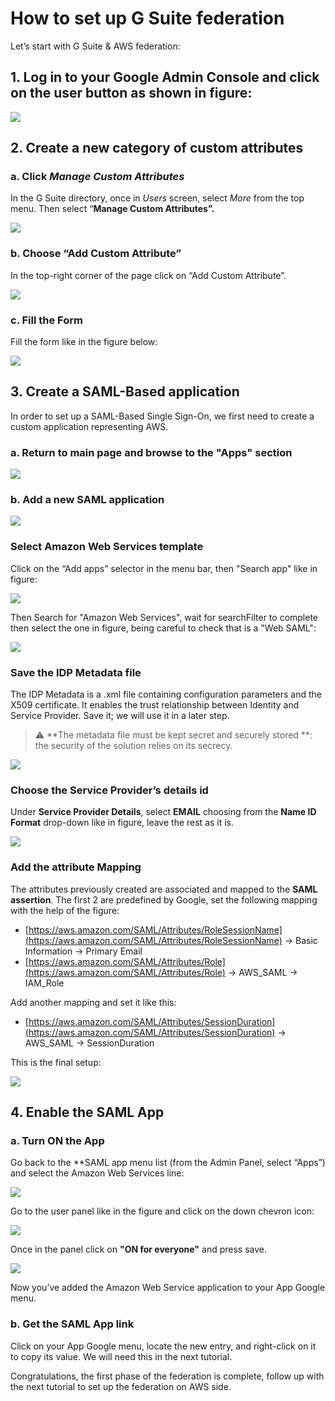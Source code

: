 # How to set up G Suite federation

Let’s start with G Suite & AWS federation:

## 1. Log in to your Google Admin Console and click on the user button as shown in figure:

![](../../../../images/tutorials/aws/iam_federated_role/G_SUITE_FEDERATION_SETUP-1.png)

## 2. Create a new category of custom attributes

### a. Click *Manage Custom Attributes*

In the G Suite directory, once in *Users* screen, select *More* from the top menu. Then select “**Manage Custom Attributes”.**

![](../../../../images/tutorials/aws/iam_federated_role/G_SUITE_FEDERATION_SETUP-2.png)

### b. Choose “Add Custom Attribute”

In the top-right corner of the page click on “Add Custom Attribute”.

![](../../../../images/tutorials/aws/iam_federated_role/G_SUITE_FEDERATION_SETUP-3.png)

### c. Fill the Form

Fill the form like in the figure below:

![](../../../../images/tutorials/aws/iam_federated_role/G_SUITE_FEDERATION_SETUP-4.png)

## 3. Create a SAML-Based application

In order to set up a SAML-Based Single Sign-On, we first need to create a custom application representing AWS.

### a. Return to main page and browse to the "Apps" section

![](../../../../images/tutorials/aws/iam_federated_role/G_SUITE_FEDERATION_SETUP-5.png)

### b. Add a new SAML application

![](../../../../images/tutorials/aws/iam_federated_role/G_SUITE_FEDERATION_SETUP-6.png)

### Select Amazon Web Services template

Click on the “Add apps” selector in the menu bar, then "Search app" like in figure:

![](../../../images/tutorials/aws/iam_federated_role/G_SUITE_FEDERATION_SETUP-7.png)

Then Search for "Amazon Web Services", wait for searchFilter to complete then select the one in figure, being careful to check that is a "Web SAML":

![](../../../../images/tutorials/aws/iam_federated_role/G_SUITE_FEDERATION_SETUP-8.png)

### Save the IDP Metadata file
The IDP Metadata is a .xml file containing configuration parameters and the X509 certificate. It enables the trust relationship between Identity and Service Provider. Save it; we will use it in a later step.

> :warning: **The metadata file must be kept secret and securely stored **: the security of the solution relies on its secrecy.

![](../../../../images/tutorials/aws/iam_federated_role/G_SUITE_FEDERATION_SETUP-9.png)

### Choose the Service Provider’s details id
Under **Service Provider Details**, select **EMAIL** choosing from the **Name ID Format** drop-down like in figure, leave the rest as it is.

![](../../../../images/tutorials/aws/iam_federated_role/G_SUITE_FEDERATION_SETUP-10.png)

### Add the attribute Mapping
The attributes previously created are associated and mapped to the **SAML assertion**. The first 2 are predefined by Google, set the following mapping with the help of the figure:

- [https://aws.amazon.com/SAML/Attributes/RoleSessionName](https://aws.amazon.com/SAML/Attributes/RoleSessionName) -> Basic Information -> Primary Email
- [https://aws.amazon.com/SAML/Attributes/Role](https://aws.amazon.com/SAML/Attributes/Role) -> AWS_SAML -> IAM_Role

Add another mapping and set it like this:

- [https://aws.amazon.com/SAML/Attributes/SessionDuration](https://aws.amazon.com/SAML/Attributes/SessionDuration) -> AWS_SAML -> SessionDuration

This is the final setup:

![](../../../../images/tutorials/aws/iam_federated_role/G_SUITE_FEDERATION_SETUP-11.png)

## 4. Enable the SAML App

### a. Turn ON the App

Go back to the **SAML app menu list (from the Admin Panel, select “Apps”) and select the Amazon Web Services line:

![](../../../../images/tutorials/aws/iam_federated_role/G_SUITE_FEDERATION_SETUP-12.png)

Go to the user panel like in the figure and click on the down chevron icon:

![](../../../../images/tutorials/aws/iam_federated_role/G_SUITE_FEDERATION_SETUP-13.png)

Once in the panel click on **"ON for everyone"** and press save.

![](../../../../images/tutorials/aws/iam_federated_role/G_SUITE_FEDERATION_SETUP-14.png)

Now you’ve added the Amazon Web Service application to your App Google menu.

### b. Get the SAML App link
Click on your App Google menu, locate the new entry, and right-click on it to copy its value. We will need this in the next tutorial.

Congratulations, the first phase of the federation is complete, follow up with the next tutorial to set up the federation on AWS side.
